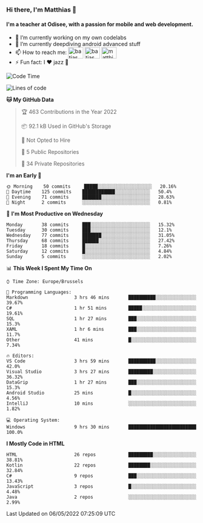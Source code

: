 ### Hi there, I'm Matthias 👋

#### I'm a teacher at Odisee, with a passion for mobile and web development.

- 🔭 I’m currently working on my own codelabs
- 🌱 I’m currently deepdiving android advanced stuff
- 📫 How to reach me: <a href="https://dev.to/batjas" target="_blank"><img align="center" src="https://raw.githubusercontent.com/rahuldkjain/github-profile-readme-generator/master/src/images/icons/Social/devto.svg" alt="batjas" height="30" width="40" /></a>
<a href="https://twitter.com/batjas" target="_blank"><img align="center" src="https://raw.githubusercontent.com/rahuldkjain/github-profile-readme-generator/master/src/images/icons/Social/twitter.svg" alt="batjas" height="30" width="40" /></a>
<a href="https://linkedin.com/in/matthiasdruwé" target="_blank"><img align="center" src="https://raw.githubusercontent.com/rahuldkjain/github-profile-readme-generator/master/src/images/icons/Social/linked-in-alt.svg" alt="matthiasdruwé" height="30" width="40" /></a>
- ⚡ Fun fact: I ❤ jazz 🎷


<!--START_SECTION:waka-->
![Code Time](http://img.shields.io/badge/Code%20Time-265%20hrs%2021%20mins-blue)

![Lines of code](https://img.shields.io/badge/From%20Hello%20World%20I%27ve%20Written-218%20Thousand%20lines%20of%20code-blue)

**🐱 My GitHub Data** 

> 🏆 463 Contributions in the Year 2022
 > 
> 📦 92.1 kB Used in GitHub's Storage 
 > 
> 🚫 Not Opted to Hire
 > 
> 📜 5 Public Repositories 
 > 
> 🔑 34 Private Repositories  
 > 
**I'm an Early 🐤** 

```text
🌞 Morning    50 commits     █████░░░░░░░░░░░░░░░░░░░░   20.16% 
🌆 Daytime    125 commits    ████████████░░░░░░░░░░░░░   50.4% 
🌃 Evening    71 commits     ███████░░░░░░░░░░░░░░░░░░   28.63% 
🌙 Night      2 commits      ░░░░░░░░░░░░░░░░░░░░░░░░░   0.81%

```
📅 **I'm Most Productive on Wednesday** 

```text
Monday       38 commits     ███░░░░░░░░░░░░░░░░░░░░░░   15.32% 
Tuesday      30 commits     ███░░░░░░░░░░░░░░░░░░░░░░   12.1% 
Wednesday    77 commits     ███████░░░░░░░░░░░░░░░░░░   31.05% 
Thursday     68 commits     ██████░░░░░░░░░░░░░░░░░░░   27.42% 
Friday       18 commits     █░░░░░░░░░░░░░░░░░░░░░░░░   7.26% 
Saturday     12 commits     █░░░░░░░░░░░░░░░░░░░░░░░░   4.84% 
Sunday       5 commits      ░░░░░░░░░░░░░░░░░░░░░░░░░   2.02%

```


📊 **This Week I Spent My Time On** 

```text
⌚︎ Time Zone: Europe/Brussels

💬 Programming Languages: 
Markdown                 3 hrs 46 mins       ██████████░░░░░░░░░░░░░░░   39.67% 
C#                       1 hr 51 mins        █████░░░░░░░░░░░░░░░░░░░░   19.61% 
SQL                      1 hr 27 mins        ███░░░░░░░░░░░░░░░░░░░░░░   15.3% 
XAML                     1 hr 6 mins         ███░░░░░░░░░░░░░░░░░░░░░░   11.7% 
Other                    41 mins             █░░░░░░░░░░░░░░░░░░░░░░░░   7.34%

🔥 Editors: 
VS Code                  3 hrs 59 mins       ██████████░░░░░░░░░░░░░░░   42.0% 
Visual Studio            3 hrs 27 mins       █████████░░░░░░░░░░░░░░░░   36.32% 
DataGrip                 1 hr 27 mins        ███░░░░░░░░░░░░░░░░░░░░░░   15.3% 
Android Studio           25 mins             █░░░░░░░░░░░░░░░░░░░░░░░░   4.56% 
IntelliJ                 10 mins             ░░░░░░░░░░░░░░░░░░░░░░░░░   1.82%

💻 Operating System: 
Windows                  9 hrs 30 mins       █████████████████████████   100.0%

```

**I Mostly Code in HTML** 

```text
HTML                     26 repos            █████████░░░░░░░░░░░░░░░░   38.81% 
Kotlin                   22 repos            ████████░░░░░░░░░░░░░░░░░   32.84% 
C#                       9 repos             ███░░░░░░░░░░░░░░░░░░░░░░   13.43% 
JavaScript               3 repos             █░░░░░░░░░░░░░░░░░░░░░░░░   4.48% 
Java                     2 repos             ░░░░░░░░░░░░░░░░░░░░░░░░░   2.99%

```



 Last Updated on 06/05/2022 07:25:09 UTC
<!--END_SECTION:waka-->
